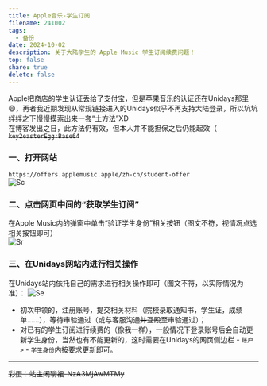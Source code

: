 ```yaml
---    
title: Apple音乐-学生订阅
filename: 241002
tags:  
  - 备份  
date: 2024-10-02  
description: 关于大陆学生的 Apple Music 学生订阅续费问题！
top: false  
share: true  
delete: false  
---
```


Apple把商店的学生认证丢给了支付宝，但是苹果音乐的认证还在Unidays那里😅，再者我近期发现从常规链接进入的Unidays似乎不再支持大陆登录，所以坑坑绊绊之下慢慢摸索出来一套“土方法”XD  
在博客发出之日，此方法仍有效，但本人并不能担保之后仍能起效（  
~~`key2easterEgg:Base64`~~
### 一、打开网站
`https://offers.applemusic.apple/zh-cn/student-offer`  
![Sc](https://s1.imagehub.cc/images/2024/10/02/0dd1e4e72a3950cdd9ad4114fb4dcdbf.png)  
### 二、点击网页中间的“获取学生订阅”
在Apple Music内的弹窗中单击“验证学生身份”相关按钮（图文不符，视情况点选相关按钮即可）  
![Sr](https://s1.imagehub.cc/images/2024/10/02/deb31904343aba80ece450daf5c55b2c.png)  
### 三、在Unidays网站内进行相关操作
在Unidays站内依托自己的需求进行相关操作即可（图文不符，以实际情况为准）：
![Se](https://s1.imagehub.cc/images/2024/10/02/c0844c90adf8295bc7c9155b3304adaa.png)
- 初次申领的，注册账号，提交相关材料（院校录取通知书，学生证，成绩单……），等待审验通过（或与客服沟通~~并互殴~~至审验通过）；
- 对已有的学生订阅进行续费的（像我一样），一般情况下登录账号后会自动更新学生身份，当然也有不能更新的，这时需要在Unidays的网页侧边栏 - `账户 >` - `学生身份`内按要求更新即可。

---

~~彩蛋：站主闲聊裙-NzA3MjAwMTMy~~
